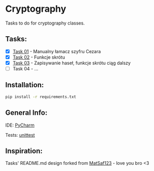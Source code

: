 # Cryptography
Tasks to do for cryptography classes.
## Tasks:
- [x] [Task 01](https://github.com/Shepard701/Cryptography/tree/main/Task_01_Caesar_Cipher) - Manualny łamacz szyfru Cezara
- [x] [Task 02](https://github.com/Shepard701/Cryptography/tree/main/Task_02_Hash_Functions) - Funkcje skrótu
- [x] [Task 03](https://github.com/Shepard701/Cryptography/tree/main/Task_03_Saving_Passwords) - Zapisywanie haseł, funkcje skrótu ciąg dalszy
- [ ] Task 04 - ...
## Installation:
```bash
pip install -r requirements.txt
```
## General Info:
IDE: [PyCharm](https://www.jetbrains.com/pycharm)

Tests: [unittest](https://docs.python.org/3/library/unittest.html)
## Inspiration:
Tasks' README.md design forked from [MatSaf123](https://github.com/MatSaf123/cryptography-classes) - love you bro <3